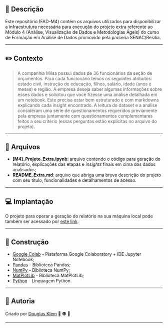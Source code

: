 ## :bookmark_tabs: Descrição ##

Este repositório (FAD-M4) contém os arquivos utilizados para disponibilizar a infraestrutura necessária para execução do projeto extra referente ao Módulo 4 (Análise, Visualização de Dados e Metodologias Ágeis) do curso de Formação em Análise de Dados promovido pela parceria SENAC/Resilia.

---
## :pencil2: Contexto ##

> A companhia Milsa possui dados de 36 funcionários da seção de orçamentos. Para cada funcionário temos os seguintes atributos: estado civil, instrução de educação, filhos, salário, idade (anos e meses) e região. A empresa deseja saber algumas informações sobre esses dados e solicitou que você fizesse uma análise detalhada em um notebook. Este precisa estar bem estruturado e com markdowns explicando cada insight encontrado. A leitura do dataset e a análise consideram uma série de questionamentos requeridos previamente pela empresa juntamente com questionamentos complementares feitos a seu critério (essas perguntas estão explícitas no arquivo do projeto).

---
## :open_file_folder: Arquivos ##

* **[M4]_Projeto_Extra.ipynb**: arquivo contendo o código para geração do relatório, explicações das etapas e *insights* finais em cima dos dados analisados;
* **README_Extra.md**: arquivo que abriga uma breve descrição do projeto com seu título, funcionalidades e detalhamentos de acesso.

---
## :computer: Implantação ##

O projeto para operar a geração do relatório na sua máquina local pode também ser acessado por [este link](https://colab.research.google.com/drive/1FZ0Bifm4hx8WFCEZPunU-g38yQ9iOIuN?usp=sharing).

---
## :construction: Construção ##

* [Google Colab](https://colab.research.google.com/) - Plataforma Google Colaboratory + IDE Jupyter Notebook;
* [Pandas](https://pandas.pydata.org/) - Biblioteca Pandas;
* [NumPy](https://numpy.org/) - Biblioteca NumPy;
* [MatPlotLib](https://matplotlib.org/) - Biblioteca MatPlotLib;
* [Python](https://www.python.org/) - Linguagem Python.

---
## :busts_in_silhouette: Autoria ##

Criado por [Douglas Klem](https://gist.github.com/KlemDoug) :space_invader: :alien: :sparkling_heart: 

---

